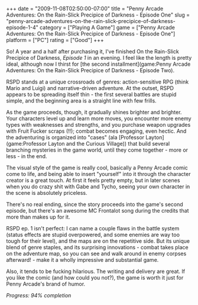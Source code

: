 +++
date = "2009-11-08T02:50:00-07:00"
title = "Penny Arcade Adventures: On the Rain-Slick Precipice of Darkness - Episode One"
slug = "penny-arcade-adventures-on-the-rain-slick-precipice-of-darkness-episode-1-4"
category = ["Playing A Game"]
game = ["Penny Arcade Adventures: On the Rain-Slick Precipice of Darkness - Episode One"]
platform = ["PC"]
rating = ["Good"]
+++

So!  A year and a half after purchasing it, I've finished On the Rain-Slick Precipice of Darkness, <i>Episode 1</i> in an evening.  I feel like the length is pretty ideal, although now I thirst for [the second installment](game:Penny Arcade Adventures: On the Rain-Slick Precipice of Darkness - Episode Two).

RSPD stands at a unique crossroads of genres: action-sensitive RPG (think Mario and Luigi) and narrative-driven adventure.  At the outset, RSPD appears to be spreading itself thin - the first several battles are stupid simple, and the beginning area is a straight line with few frills.

As the game proceeds, though, it gradually shines brighter and brighter.  Your characters level up and learn more moves, you encounter more enemy types with weaknesses and strengths, and you purchase weapon upgrades with Fruit Fucker scraps (!!); combat becomes engaging, even hectic.  And the adventuring is organized into "cases" (ala [Professor Layton](game:Professor Layton and the Curious Village)) that build several branching mysteries in the game world, until they come together - more or less - in the end.

The visual style of the game is really cool, basically a Penny Arcade comic come to life, and being able to insert "yourself" into it through the character creator is a great touch.  At first it feels pretty empty, but in later scenes when you do crazy shit with Gabe and Tycho, seeing your own character in the scene is absolutely priceless.

There's no real ending, since the story proceeds into the game's second episode, but there's an awesome MC Frontalot song during the credits that more than makes up for it.

RSPD ep. 1 isn't perfect: I can name a couple flaws in the battle system (status effects are stupid overpowered, and some enemies are way too tough for their level), and the maps are on the repetitive side.  But its unique blend of genre staples, and its surprising innovations - combat takes place on the adventure map, so you can see and walk around in enemy corpses afterward! - make it a wholly impressive and substantial game.

Also, it tends to be fucking hilarious.  The writing and delivery are great.  If you like the comic (and how could you not?), the game is worth it just for Penny Arcade's brand of humor.

<i>Progress: 94\% completion</i>